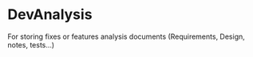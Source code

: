 # DevAnalysis
For storing fixes or features analysis documents (Requirements, Design, notes, tests...)
